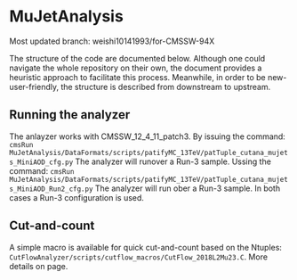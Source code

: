 MuJetAnalysis
=============

Most updated branch: weishi10141993/for-CMSSW-94X

The structure of the code are documented below. Although one could navigate the whole repository on their own, the document provides a heuristic approach to facilitate this process. Meanwhile, in order to be new-user-friendly, the structure is described from downstream to upstream.

## Running the analyzer
The anlayzer works with CMSSW_12_4_11_patch3. By issuing the command:
`cmsRun MuJetAnalysis/DataFormats/scripts/patifyMC_13TeV/patTuple_cutana_mujets_MiniAOD_cfg.py`
The analyzer will runover a Run-3 sample. Ussing the command:
`cmsRun MuJetAnalysis/DataFormats/scripts/patifyMC_13TeV/patTuple_cutana_mujets_MiniAOD_Run2_cfg.py`
The analyzer will run ober a Run-3 sample. In both cases a Run-3 configuration is used.
## Cut-and-count
A simple macro is available for quick cut-and-count based on the Ntuples: `CutFlowAnalyzer/scripts/cutflow_macros/CutFlow_2018L2Mu23.C`. More details on page.
